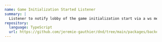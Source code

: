 ```yaml
---
name: Game Initialization Started Listener
summary: |
  Listener to notify lobby of the game initialization start via a ws message.
repository:
  language: TypeScript
  url: https://github.com/jeremie-gauthier/dnd/tree/main/packages/backend/src/lobby/events/listeners/game-initialization-started
---
```


<NodeGraph />
